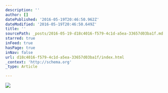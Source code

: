```yaml
---
description: ''
author: []
datePublished: '2016-05-19T20:46:50.962Z'
dateModified: '2016-05-19T20:46:50.649Z'
title: ''
sourcePath: _posts/2016-05-19-d18c4016-f579-4c1d-a5ea-33657d03ba1f.md
starred: true
inFeed: true
hasPage: true
inNav: false
url: d18c4016-f579-4c1d-a5ea-33657d03ba1f/index.html
_context: 'http://schema.org'
_type: Article

---
```

![](https://the-grid-user-content.s3-us-west-2.amazonaws.com/195e0d42-d88d-4d01-ae24-e7e40908afba.png)